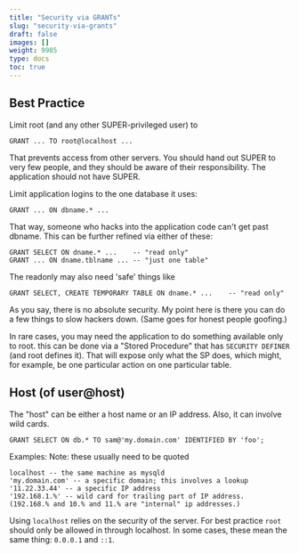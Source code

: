 ```yaml
---
title: "Security via GRANTs"
slug: "security-via-grants"
draft: false
images: []
weight: 9985
type: docs
toc: true
---
```


## Best Practice
Limit root (and any other SUPER-privileged user) to

    GRANT ... TO root@localhost ...

That prevents access from other servers. You should hand out SUPER to very few people, and they should be aware of their responsibility. The application should not have SUPER.

Limit application logins to the one database it uses:

    GRANT ... ON dbname.* ...

That way, someone who hacks into the application code can't get past dbname. This can be further refined via either of these:

    GRANT SELECT ON dname.* ...    -- "read only"
    GRANT ... ON dname.tblname ... -- "just one table"

The readonly may also need 'safe' things like

    GRANT SELECT, CREATE TEMPORARY TABLE ON dname.* ...    -- "read only"

As you say, there is no absolute security. My point here is there you can do a few things to slow hackers down. (Same goes for honest people goofing.)

In rare cases, you may need the application to do something available only to root. this can be done via a "Stored Procedure" that has `SECURITY DEFINER` (and root defines it). That will expose only what the SP does, which might, for example, be one particular action on one particular table.


## Host (of user@host)
The "host" can be either a host name or an IP address.  Also, it can involve wild cards.

    GRANT SELECT ON db.* TO sam@'my.domain.com' IDENTIFIED BY 'foo';

Examples:  Note:  these usually need to be quoted

    localhost -- the same machine as mysqld
    'my.domain.com' -- a specific domain; this involves a lookup
    '11.22.33.44' -- a specific IP address
    '192.168.1.%' -- wild card for trailing part of IP address.  (192.168.% and 10.% and 11.% are "internal" ip addresses.)

Using `localhost` relies on the security of the server.  For best practice `root` should only be allowed in through localhost.  In some cases, these mean the same thing:  `0.0.0.1` and `::1`.



